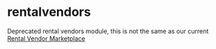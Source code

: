 # rentalvendors

Deprecated rental vendors module, this is not the same as our current <a href="https://rentalbookingsoftware.com/multi-vendor-marketplace-rental-portal-php-open-source/">Rental Vendor Marketplace</a>
